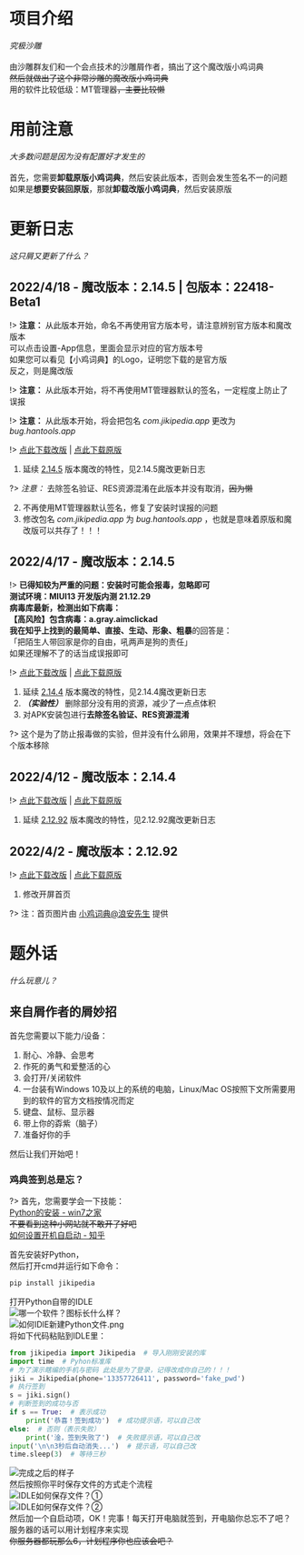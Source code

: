 # 项目介绍
_究极沙雕_<br><br>
由沙雕群友们和一个会点技术的沙雕屑作者，搞出了这个魔改版小鸡词典<br>
~~然后就做出了这个非常沙雕的魔改版小鸡词典~~<br>
用的软件比较低级：MT管理器~~，主要比较懒~~
# 用前注意
_大多数问题是因为没有配置好才发生的_<br><br>
首先，您需要**卸载原版小鸡词典**，然后安装此版本，否则会发生签名不一的问题<br>
如果是**想要安装回原版**，那就**卸载改版小鸡词典**，然后安装原版
# 更新日志
_这只屑又更新了什么？_
## 2022/4/18 - 魔改版本：2.14.5 | 包版本：22418-Beta1
!> **注意：** 从此版本开始，命名不再使用官方版本号，请注意辨别官方版本和魔改版本<br>
可以点击设置-App信息，里面会显示对应的官方版本号<br>
如果您可以看见【小鸡词典】的Logo，证明您下载的是官方版<br>
反之，则是魔改版

!> **注意：** 从此版本开始，将不再使用MT管理器默认的签名，一定程度上防止了误报

!> **注意：** 从此版本开始，将会把包名 _com.jikipedia.app_ 更改为 _bug.hantools.app_

!> [点此下载改版](https://jikipedia-mg-1301949915.cos.ap-nanjing.myqcloud.com/%E5%B0%8F%E9%B8%A1%E8%AF%8D%E5%85%B8%E9%AD%94%E6%94%B9%E7%89%8822418-Beta1.apk)  |  [点此下载原版](https://jikipedia-yb-1301949915.cos.ap-nanjing.myqcloud.com/%E5%B0%8F%E9%B8%A1%E8%AF%8D%E5%85%B82.14.5-%E5%8E%9F%E7%89%88%E5%A4%87%E4%BB%BD.apk)

1. 延续 [2.14.5](/?id=_2022417-魔改版本：2145) 版本魔改的特性，见2.14.5魔改更新日志

?> _注意：_ 去除签名验证、RES资源混淆在此版本并没有取消，~~因为懒~~

2. 不再使用MT管理器默认签名，修复了安装时误报的问题
3. 修改包名 _com.jikipedia.app_ 为 _bug.hantools.app_ ，也就是意味着原版和魔改版可以共存了！！！

## 2022/4/17 - 魔改版本：2.14.5
!> **已得知较为严重的问题：**安装时可能会报毒，忽略即可<br>
测试环境：MIUI13 开发版内测 21.12.29<br>
病毒库最新，检测出如下病毒：<br>
【高风险】包含病毒：a.gray.aimclickad<br>
我在知乎上找到的**最简单、直接、生动、形象、粗暴**的回答是：<br>
「把陌生人带回家是你的自由，吼两声是狗的责任」<br>
如果还理解不了的话当成误报即可

!> [点此下载改版](https://jikipedia-mg-1301949915.cos.ap-nanjing.myqcloud.com/%E5%B0%8F%E9%B8%A1%E8%AF%8D%E5%85%B82.14.5%2B%E9%AD%94%E6%94%B9%E7%89%88.apk)  |  [点此下载原版](https://jikipedia-yb-1301949915.cos.ap-nanjing.myqcloud.com/%E5%B0%8F%E9%B8%A1%E8%AF%8D%E5%85%B82.14.5-%E5%8E%9F%E7%89%88%E5%A4%87%E4%BB%BD.apk)
1. 延续 [2.14.4](/?id=_2022412-魔改版本：2144) 版本魔改的特性，见2.14.4魔改更新日志
2. **_（实验性）_** 删除部分没有用的资源，减少了一点点体积
3. 对APK安装包进行**去除签名验证、RES资源混淆**

?> 这个是为了防止报毒做的实验，但并没有什么卵用，效果并不理想，将会在下个版本移除 

## 2022/4/12 - 魔改版本：2.14.4 
!> [点此下载改版](https://jikipedia-mg-1301949915.cos.ap-nanjing.myqcloud.com/%E5%B0%8F%E9%B8%A1%E8%AF%8D%E5%85%B8-2.14.4%2B%E9%AD%94%E6%94%B9%E7%89%88.apk)  |  [点此下载原版](https://jikipedia-yb-1301949915.cos.ap-nanjing.myqcloud.com/%E5%B0%8F%E9%B8%A1%E8%AF%8D%E5%85%B8-2.14.4-%E5%8E%9F%E7%89%88%E5%A4%87%E4%BB%BD.apk)
1. 延续 [2.12.92](/?id=_202242-魔改版本：21292) 版本魔改的特性，见2.12.92魔改更新日志

## 2022/4/2 - 魔改版本：2.12.92
!> [点此下载改版](https://jikipedia-mg-1301949915.cos.ap-nanjing.myqcloud.com/%E5%B0%8F%E9%B8%A1%E8%AF%8D%E5%85%B8-2.12.92%2B%E9%AD%94%E6%94%B9%E7%89%88.apk)  |  [点此下载原版](https://jikipedia-yb-1301949915.cos.ap-nanjing.myqcloud.com/%E5%B0%8F%E9%B8%A1%E8%AF%8D%E5%85%B8-2.12.92-%E5%8E%9F%E7%89%88%E5%A4%87%E4%BB%BD.apk)
1. 修改开屏首页<br>

?> 注：首页图片由 [小鸡词典@浪安先生](https://jikipedia.com/definitions/user/115112142) 提供

# 题外话
_什么玩意儿？_
## 来自屑作者的屑妙招
首先您需要以下能力/设备：<br>
1. 耐心、冷静、会思考
2. 作死的勇气和爱整活的心
3. 会打开/关闭软件
4. 一台装有Windows 10及以上的系统的电脑，Linux/Mac OS按照下文所需要用到的软件的官方文档按情况而定
5. 键盘、鼠标、显示器
6. 带上你的孬紫（脑子）
7. 准备好你的手

然后让我们开始吧！
### 鸡典签到总是忘？
?> 首先，您需要学会一下技能：<br>
[Python的安装 - win7之家](http://www.win7zhijia.cn/win10jc/win10_44712.html) <br>
~~不要看到这种小网站就不敢开了好吧~~<br>
[如何设置开机自启动 - 知乎](https://zhuanlan.zhihu.com/p/445958233) <br>

首先安装好Python，<br>
然后打开cmd并运行如下命令：
```cmd
pip install jikipedia
```
打开Python自带的IDLE<br>
![哪一个软件？图标长什么样？](https://cdn.jsdelivr.net/gh/HanTools233/hantools233.github.io@main/img.png) <br>
![如何IDlE新建Python文件.png](https://cdn.jsdelivr.net/gh/HanTools233/hantools233.github.io@main/img_1.png) <br>
将如下代码粘贴到IDLE里：
```Python
from jikipedia import Jikipedia  # 导入刚刚安装的库
import time  # Pyhon标准库
# 为了演示瞎编的手机与密码 此处是为了登录，记得改成你自己的！！！
jiki = Jikipedia(phone='13357726411', password='fake_pwd')
# 执行签到
s = jiki.sign()
# 判断签到的成功与否
if s == True:  # 表示成功
    print('恭喜！签到成功')  # 成功提示语，可以自己改
else:  # 否则（表示失败）
    print('淦，签到失败了')  # 失败提示语，可以自己改
input('\n\n3秒后自动消失...')  # 提示语，可以自己改
time.sleep(3)  # 等待三秒
```
![完成之后的样子](https://cdn.jsdelivr.net/gh/HanTools233/hantools233.github.io@main/img_2.png) <br>
然后按照你平时保存文件的方式走个流程<br>
![IDLE如何保存文件？①](https://cdn.jsdelivr.net/gh/HanTools233/hantools233.github.io@main/img_3.png) <br>
![IDLE如何保存文件？②](https://cdn.jsdelivr.net/gh/HanTools233/hantools233.github.io@main/img_4.png) <br>
然后加一个自启动项，OK！完事！每天打开电脑就签到，开电脑你总忘不了吧？<br>
服务器的话可以用计划程序来实现<br>
~~你服务器都玩那么6，计划程序你也应该会吧？~~
